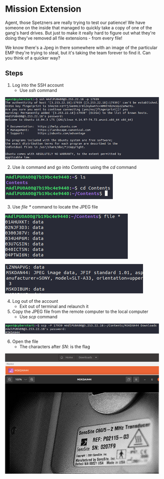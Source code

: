 # Mission Extension
Agent, those Spetzners are really trying to test our patience! We have someone on the inside that managed to quickly take a copy of one of the gang's hard drives. But just to make it really hard to figure out what they're doing they've removed all file extensions - from every file!

We know there's a Jpeg in there somewhere with an image of the particular EMP they're trying to steal, but it's taking the team forever to find it. Can you think of a quicker way?

## Steps
1. Log into the SSH account
    - Use *ssh* command

![ssh](/assets/screenshots/hq-09-MissionExtension/step-1.png)

2. Use *ls* command and go into *Contents* using the *cd* command

![go into Contents](/assets/screenshots/hq-09-MissionExtension/step-2.png)

3. Use *file \** command to locate the JPEG file

![file command](/assets/screenshots/hq-09-MissionExtension/step-3.png)

![found JPEG file](/assets/screenshots/hq-09-MissionExtension/step-3.1.png)

4. Log out of the account
    - Exit out of terminal and relaunch it
1. Copy the JPEG file from the remote computer to the local computer
    - Use *scp* command

![transfer file](/assets/screenshots/hq-09-MissionExtension/step-4.png)

6. Open the file
    - The characters after *SN*: is the flag

![opened file](/assets/screenshots/hq-09-MissionExtension/step-5.png)